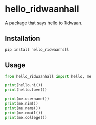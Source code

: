 # hello_ridwaanhall

A package that says hello to Ridwaan.

## Installation

```sh
pip install hello_ridwaanhall
```

## Usage

```python
from hello_ridwaanhall import hello, me

print(hello.hi())
print(hello.love())

print(me.username())
print(me.nim())
print(me.name())
print(me.email())
print(me.college())
```
